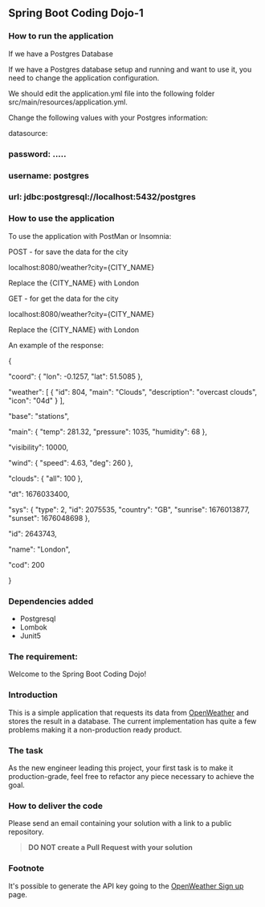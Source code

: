 Spring Boot Coding Dojo-1
---
### How to run the application
If we have a Postgres Database

If we have a Postgres database setup and running and want to use it, you need to change the application configuration.

We should edit the application.yml file into the following folder src/main/resources/application.yml.

Change the following values with your Postgres information:

datasource:

### password: .....

### username: postgres

### url: jdbc:postgresql://localhost:5432/postgres



### How to use the application
To use the application with PostMan or Insomnia:

POST - for save the data for the city

localhost:8080/weather?city={CITY_NAME}

Replace the {CITY_NAME} with London

GET - for get the data for the city

localhost:8080/weather?city={CITY_NAME}

Replace the {CITY_NAME} with London

An example of the response:

{

"coord": {
"lon": -0.1257,
"lat": 51.5085
},

"weather": [
{
"id": 804,
"main": "Clouds",
"description": "overcast clouds",
"icon": "04d"
}
],

"base": "stations",

"main": {
"temp": 281.32,
"pressure": 1035,
"humidity": 68
},

"visibility": 10000,

"wind": {
"speed": 4.63,
"deg": 260
},

"clouds": {
"all": 100
},

"dt": 1676033400,

"sys": {
"type": 2,
"id": 2075535,
"country": "GB",
"sunrise": 1676013877,
"sunset": 1676048698
},

"id": 2643743,

"name": "London",

"cod": 200

}

### Dependencies added
* Postgresql
* Lombok
* Junit5

### The requirement:


Welcome to the Spring Boot Coding Dojo!

### Introduction

This is a simple application that requests its data from [OpenWeather](https://openweathermap.org/) and stores the result in a database. The current implementation has quite a few problems making it a non-production ready product.

### The task

As the new engineer leading this project, your first task is to make it production-grade, feel free to refactor any piece
necessary to achieve the goal.

### How to deliver the code

Please send an email containing your solution with a link to a public repository.

>**DO NOT create a Pull Request with your solution** 

### Footnote
It's possible to generate the API key going to the [OpenWeather Sign up](https://openweathermap.org/appid) page.


